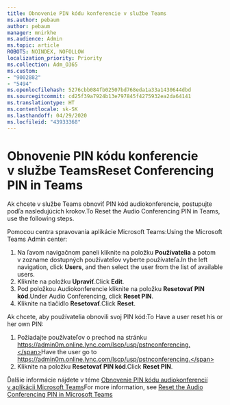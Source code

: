 ```yaml
---
title: Obnovenie PIN kódu konferencie v službe Teams
ms.author: pebaum
author: pebaum
manager: mnirkhe
ms.audience: Admin
ms.topic: article
ROBOTS: NOINDEX, NOFOLLOW
localization_priority: Priority
ms.collection: Adm_O365
ms.custom:
- "9002882"
- "5494"
ms.openlocfilehash: 5276cbb084fb02507bd768eda1a33a1430644dbd
ms.sourcegitcommit: cd25f39a7924b13e797845f4275932ea2da64141
ms.translationtype: HT
ms.contentlocale: sk-SK
ms.lasthandoff: 04/29/2020
ms.locfileid: "43933368"
---
```

# <a name="reset-conferencing-pin-in-teams"></a><span data-ttu-id="ad0a7-102">Obnovenie PIN kódu konferencie v službe Teams</span><span class="sxs-lookup"><span data-stu-id="ad0a7-102">Reset Conferencing PIN in Teams</span></span>

<span data-ttu-id="ad0a7-103">Ak chcete v službe Teams obnoviť PIN kód audiokonferencie, postupujte podľa nasledujúcich krokov.</span><span class="sxs-lookup"><span data-stu-id="ad0a7-103">To Reset the Audio Conferencing PIN in Teams, use the following steps.</span></span>  

<span data-ttu-id="ad0a7-104">Pomocou centra spravovania aplikácie Microsoft Teams:</span><span class="sxs-lookup"><span data-stu-id="ad0a7-104">Using the Microsoft Teams Admin center:</span></span>

1. <span data-ttu-id="ad0a7-105">Na ľavom navigačnom paneli kliknite na položku **Používatelia** a potom v zozname dostupných používateľov vyberte používateľa.</span><span class="sxs-lookup"><span data-stu-id="ad0a7-105">In the left navigation, click **Users**, and then select the user from the list of available users.</span></span>
2. <span data-ttu-id="ad0a7-106">Kliknite na položku **Upraviť**.</span><span class="sxs-lookup"><span data-stu-id="ad0a7-106">Click **Edit**.</span></span>
3. <span data-ttu-id="ad0a7-107">Pod položkou Audiokonferencie kliknite na položku **Resetovať PIN kód**.</span><span class="sxs-lookup"><span data-stu-id="ad0a7-107">Under Audio Conferencing, click **Reset PIN**.</span></span>
4. <span data-ttu-id="ad0a7-108">Kliknite na tlačidlo **Resetovať**.</span><span class="sxs-lookup"><span data-stu-id="ad0a7-108">Click **Reset**.</span></span>

<span data-ttu-id="ad0a7-109">Ak chcete, aby používatelia obnovili svoj PIN kód:</span><span class="sxs-lookup"><span data-stu-id="ad0a7-109">To Have a user reset his or her own PIN:</span></span>
1. <span data-ttu-id="ad0a7-110">Požiadajte používateľov o prechod na stránku https://admin0m.online.lync.com/lscp/usp/pstnconferencing.</span><span class="sxs-lookup"><span data-stu-id="ad0a7-110">Have the user go to https://admin0m.online.lync.com/lscp/usp/pstnconferencing.</span></span>
2. <span data-ttu-id="ad0a7-111">Kliknite na položku **Resetovať PIN kód**.</span><span class="sxs-lookup"><span data-stu-id="ad0a7-111">Click **Reset PIN**.</span></span>

<span data-ttu-id="ad0a7-112">Ďalšie informácie nájdete v téme [Obnovenie PIN kódu audiokonferencií v aplikácii Microsoft Teams](https://docs.microsoft.com/microsoftteams/reset-the-audio-conferencing-pin-in-teams)</span><span class="sxs-lookup"><span data-stu-id="ad0a7-112">For more information, see [Reset the Audio Conferencing PIN in Microsoft Teams](https://docs.microsoft.com/microsoftteams/reset-the-audio-conferencing-pin-in-teams)</span></span>

